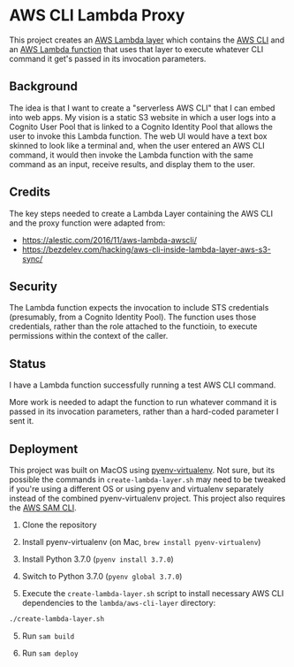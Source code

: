 # AWS CLI Lambda Proxy

This project creates an [AWS Lambda layer](https://docs.aws.amazon.com/lambda/latest/dg/configuration-layers.html) which contains the [AWS CLI](https://aws.amazon.com/cli/) and an [AWS Lambda function](https://aws.amazon.com/lambda/) that uses that layer to execute whatever CLI command it get's passed in its invocation parameters. 

## Background

The idea is that I want to create a "serverless AWS CLI" that I can embed into web apps. My vision is a static S3 website in which a user logs into a Cognito User Pool that is linked to a Cognito Identity Pool that allows the user to invoke this Lambda function. The web UI would have a text box skinned to look like a terminal and, when the user entered an AWS CLI command, it would then invoke the Lambda function with the same command as an input, receive results, and display them to the user. 

## Credits

The key steps needed to create a Lambda Layer containing the AWS CLI and the proxy function were adapted from:

* https://alestic.com/2016/11/aws-lambda-awscli/
* https://bezdelev.com/hacking/aws-cli-inside-lambda-layer-aws-s3-sync/

## Security

The Lambda function expects the invocation to include STS credentials (presumably, from a Cognito Identity Pool). The function uses those credentials, rather than the role attached to the functioin, to execute permissions within the context of the caller. 

## Status

I have a Lambda function successfully running a test AWS CLI command. 

More work is needed to adapt the function to run whatever command it is passed in its invocation parameters, rather than a hard-coded parameter I sent it. 

## Deployment

This project was built on MacOS using [pyenv-virtualenv](https://github.com/pyenv/pyenv-virtualenv). Not sure, but its possible the commands in `create-lambda-layer.sh` may need to be tweaked if you're using a different OS or using pyenv and virtualenv separately instead of the combined pyenv-virtualenv project. This project also requires the [AWS SAM CLI](https://docs.aws.amazon.com/serverless-application-model/latest/developerguide/serverless-sam-cli-install.html).

1. Clone the repository

2. Install pyenv-virtualenv (on Mac, `brew install pyenv-virtualenv`)

3. Install Python 3.7.0 (`pyenv install 3.7.0`)

4. Switch to Python 3.7.0 (`pyenv global 3.7.0`)

4. Execute the `create-lambda-layer.sh` script to install necessary AWS CLI dependencies to the `lambda/aws-cli-layer` directory:

  ```sh
  ./create-lambda-layer.sh
  ```

5. Run `sam build`

6. Run `sam deploy`
